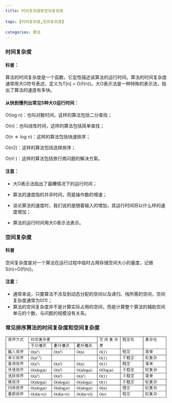 ```yaml
---
title: 时间复杂度和空间复杂度

tags: [时间复杂度,空间复杂度]

categories: 算法
---
```


### 时间复杂度

#### 科普：

算法的时间复杂度是一个函数，它定性描述该算法的运行时间。算法的时间复杂度通常用大O符号表述，定义为T[n] = O(f(n))。大O表示法是一种特殊的表示法，指出了算法的速度有多快。

#### 从快到慢列出常见5种大O运行时间：

O(log n)：也叫对数时间，这样的算法包括二分查找；

O(n)：也叫线性时间，这样的算法包括简单查找；

O(n ＊ log n)：这样的算法包括快速排序；

O(n2)：这样的算法包括选择排序；

O(n! )：这样的算法包括旅行商问题的解决方案。

#### 注意：

- 大O表示法指出了最糟情况下的运行时间；
- 算法的速度指的并非时间，而是操作数的增速；

- 谈论算法的速度时，我们说的是随着输入的增加，其运行时间将以什么样的速度增加；
- 算法的运行时间用大O表示法表示。



### 空间复杂度

#### 科普

空间复杂度是对一个算法在运行过程中临时占用存储空间大小的量度，记做S(n)=O(f(n))。

#### 注意：

- 通常来说，只要算法不涉及到动态分配的空间以及递归、栈所需的空间，空间复杂度通常为0(1)；
- 算法的空间复杂度并不是计算实际占用的空间，而是计算整个算法的辅助空间单元的个数，与问题的规模没有关系。



### 常见排序算法的时间复杂度和空间复杂度

![img](https://raw.githubusercontent.com/whpuEdison/blog/master/static/images/%E5%A4%8D%E6%9D%82%E5%BA%A6%E8%A1%A8.png)